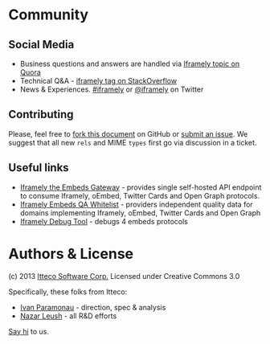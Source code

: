 # Community

## Social Media
 - Business questions and answers are handled via [Iframely topic on Quora](http://www.quora.com/Iframely)
 - Technical Q&A - [iframely tag on StackOverflow](http://stackoverflow.com/questions/tagged/iframely)
 - News & Experiences. [#iframely](https://twitter.com/search?q=iframely&src=typd&mode=realtime) or [@iframely](https://twitter.com/iframely) on Twitter
 
## Contributing

Please, feel free to [fork this document](https://github.com/itteco/oembed2) on GitHub or [submit an issue](https://github.com/itteco/oembed2/issues/new). 
We suggest that all new `rels` and MIME `types` first go via discussion in a ticket.

## Useful links
 -  [Iframely the Embeds Gateway](http://iframely.com/gateway) - provides single self-hosted API endpoint to consume Iframely, oEmbed, Twitter Cards and Open Graph protocols.
 -  [Iframely Embeds QA Whitelist](http://iframely.com/qa) - providers independent quality data for domains implementing Iframely, oEmbed, Twitter Cards and Open Graph 
 -  [Iframely Debug Tool](http://iframely.com/debug) - debugs 4 embeds protocols

# Authors & License

(c) 2013 [Itteco Software Corp.](http://itteco.com) Licensed under Creative Commons 3.0

Specifically, these folks from Itteco:
* [Ivan Paramonau](https://twitter.com/iparamonau) - direction, spec & analysis
* [Nazar Leush](https://github.com/nleus) - all R&D efforts

[Say hi](mailto:support@iframely.com) to us.